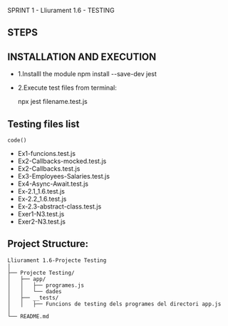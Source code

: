 SPRINT 1  - Lliurament 1.6 - TESTING

## STEPS

## INSTALLATION AND EXECUTION
* 1.Installl the module npm install --save-dev jest

* 2.Execute test files from terminal:

    npx jest filename.test.js

## Testing files list
`code()`
  - Ex1-funcions.test.js
  - Ex2-Callbacks-mocked.test.js
  - Ex2-Callbacks.test.js
  - Ex3-Employees-Salaries.test.js
  - Ex4-Async-Await.test.js
  - Ex-2.1_1.6.test.js
  - Ex-2.2_1.6.test.js
  - Ex-2.3-abstract-class.test.js
  - Exer1-N3.test.js
  - Exer2-N3.test.js
            
            
## Project Structure:
```
Lliurament 1.6-Projecte Testing
│
├── Projecte Testing/
│   ├── app/
│   │   ├── programes.js
│   │   └── dades
│   ├── __tests/
│   │   ├── Funcions de testing dels programes del directori app.js
│
└── README.md
```


